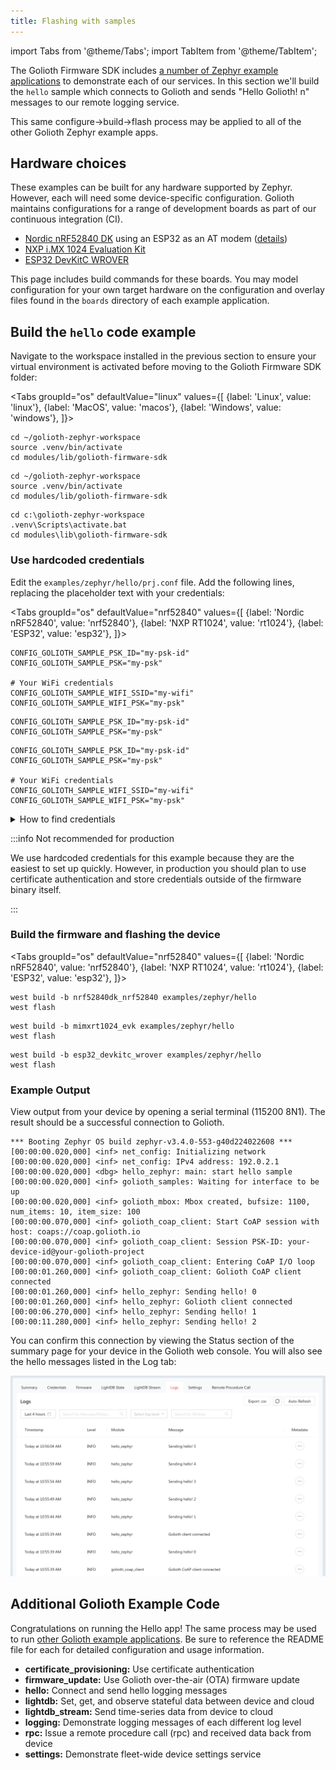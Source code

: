 ```yaml
---
title: Flashing with samples
---
```


import Tabs from '@theme/Tabs';
import TabItem from '@theme/TabItem';

The Golioth Firmware SDK includes [a number of Zephyr example
applications](https://github.com/golioth/golioth-firmware-sdk/tree/main/examples/zephyr)
to demonstrate each of our services. In this section we'll build the `hello`
sample which connects to Golioth and sends "Hello Golioth! n" messages to our
remote logging service.

This same configure&rarr;build&rarr;flash process may be applied to all of the
other Golioth Zephyr example apps.

## Hardware choices

These examples can be built for any hardware supported by Zephyr. However, each
will need some device-specific configuration. Golioth maintains configurations
for a range of development boards as part of our continuous integration (CI).

* [Nordic nRF52840
  DK](https://www.nordicsemi.com/Products/Development-hardware/nRF52840-DK)
  using an ESP32 as an AT modem
  ([details](https://github.com/golioth/golioth-firmware-sdk/tree/main/examples/zephyr/hello#nrf52840-dk--esp32-wroom-32))
* [NXP i.MX 1024 Evaluation
  Kit](https://www.nxp.com/design/design-center/development-boards/i-mx-evaluation-and-development-boards/i-mx-rt1024-evaluation-kit:MIMXRT1024-EVK)
* [ESP32 DevKitC
  WROVER](https://www.espressif.com/en/products/devkits/esp32-devkitc)

This page includes build commands for these boards. You may model configuration
for your own target hardware on the configuration and overlay files found in the
`boards` directory of each example application.

## Build the `hello` code example

Navigate to the workspace installed in the previous section to ensure your
virtual environment is activated before moving to the Golioth Firmware SDK
folder:

<Tabs
groupId="os"
defaultValue="linux"
values={[
{label: 'Linux', value: 'linux'},
{label: 'MacOS', value: 'macos'},
{label: 'Windows', value: 'windows'},
]}>

<TabItem value="linux">

```console
cd ~/golioth-zephyr-workspace
source .venv/bin/activate
cd modules/lib/golioth-firmware-sdk
```

</TabItem>

<TabItem value="macos">

```console
cd ~/golioth-zephyr-workspace
source .venv/bin/activate
cd modules/lib/golioth-firmware-sdk
```

</TabItem>

<TabItem value="windows">

```console
cd c:\golioth-zephyr-workspace
.venv\Scripts\activate.bat
cd modules\lib\golioth-firmware-sdk
```

</TabItem>
</Tabs>

### Use hardcoded credentials

Edit the `examples/zephyr/hello/prj.conf` file. Add the following lines,
replacing the placeholder text with your credentials:

<Tabs
groupId="os"
defaultValue="nrf52840"
values={[
{label: 'Nordic nRF52840', value: 'nrf52840'},
{label: 'NXP RT1024', value: 'rt1024'},
{label: 'ESP32', value: 'esp32'},
]}>

<TabItem value="nrf52840">

```config title="examples/zephyr/hello/prj.conf"
CONFIG_GOLIOTH_SAMPLE_PSK_ID="my-psk-id"
CONFIG_GOLIOTH_SAMPLE_PSK="my-psk"

# Your WiFi credentials
CONFIG_GOLIOTH_SAMPLE_WIFI_SSID="my-wifi"
CONFIG_GOLIOTH_SAMPLE_WIFI_PSK="my-psk"
```
</TabItem>

<TabItem value="rt1024">

```config title="examples/zephyr/hello/prj.conf"
CONFIG_GOLIOTH_SAMPLE_PSK_ID="my-psk-id"
CONFIG_GOLIOTH_SAMPLE_PSK="my-psk"
```
</TabItem>

<TabItem value="esp32">

```config title="examples/zephyr/hello/prj.conf"
CONFIG_GOLIOTH_SAMPLE_PSK_ID="my-psk-id"
CONFIG_GOLIOTH_SAMPLE_PSK="my-psk"

# Your WiFi credentials
CONFIG_GOLIOTH_SAMPLE_WIFI_SSID="my-wifi"
CONFIG_GOLIOTH_SAMPLE_WIFI_PSK="my-psk"
```
</TabItem>
</Tabs>

<details>
  <summary>How to find credentials</summary>

You must set Golioth credentials (and if necessary, WiFi credentials) for the
example to authenticate with Golioth. For these granular examples we will use
hardcoded credentials.

![Golioth Console device
credentials](../../../assets/gettingstarted-console-deviceview-credentialspanel.png)

* Golioth credentials are available in the `Credentials` tab for your device
    * Open the Golioth Console
    * Select `Devices` on  the left sidebar and choose your device from the
      resulting list
    * Click on the `Credentials` tab and copy your `PSK-ID` and `PSK`
* If your device connects via WiFi, you will need the `SSID` and `PSK` of your
  wireless access point.
</details>


:::info Not recommended for production

We use hardcoded credentials for this example because they are the easiest to
set up quickly. However, in production you should plan to use certificate
authentication and store credentials outside of the firmware binary itself.

:::

### Build the firmware and flashing the device

<Tabs
groupId="os"
defaultValue="nrf52840"
values={[
{label: 'Nordic nRF52840', value: 'nrf52840'},
{label: 'NXP RT1024', value: 'rt1024'},
{label: 'ESP32', value: 'esp32'},
]}>

<TabItem value="nrf52840">

```console
west build -b nrf52840dk_nrf52840 examples/zephyr/hello
west flash
```
</TabItem>

<TabItem value="rt1024">

```console
west build -b mimxrt1024_evk examples/zephyr/hello
west flash
```
</TabItem>

<TabItem value="esp32">

```console
west build -b esp32_devkitc_wrover examples/zephyr/hello
west flash
```
</TabItem>
</Tabs>

### Example Output

View output from your device by opening a serial terminal (115200 8N1). The
result should be a successful connection to Golioth.

```console
*** Booting Zephyr OS build zephyr-v3.4.0-553-g40d224022608 ***
[00:00:00.020,000] <inf> net_config: Initializing network
[00:00:00.020,000] <inf> net_config: IPv4 address: 192.0.2.1
[00:00:00.020,000] <dbg> hello_zephyr: main: start hello sample
[00:00:00.020,000] <inf> golioth_samples: Waiting for interface to be up
[00:00:00.020,000] <inf> golioth_mbox: Mbox created, bufsize: 1100, num_items: 10, item_size: 100
[00:00:00.070,000] <inf> golioth_coap_client: Start CoAP session with host: coaps://coap.golioth.io
[00:00:00.070,000] <inf> golioth_coap_client: Session PSK-ID: your-device-id@your-golioth-project
[00:00:00.070,000] <inf> golioth_coap_client: Entering CoAP I/O loop
[00:00:01.260,000] <inf> golioth_coap_client: Golioth CoAP client connected
[00:00:01.260,000] <inf> hello_zephyr: Sending hello! 0
[00:00:01.260,000] <inf> hello_zephyr: Golioth client connected
[00:00:06.270,000] <inf> hello_zephyr: Sending hello! 1
[00:00:11.280,000] <inf> hello_zephyr: Sending hello! 2
```

You can confirm this connection by viewing the Status section of the summary
page for your device in the Golioth web console. You will also see the hello
messages listed in the Log tab:

![Golioth web console log messages](../assets/golioth-console-hello-log-messages.png)

## Additional Golioth Example Code

Congratulations on running the Hello app! The same process may be used to run
[other Golioth example
applications](https://github.com/golioth/golioth-firmware-sdk/tree/main/examples/zephyr).
Be sure to reference the README file for each for detailed configuration and
usage information.

* **certificate_provisioning:** Use certificate authentication
* **firmware_update:** Use Golioth over-the-air (OTA) firmware update
* **hello:** Connect and send hello logging messages
* **lightdb:** Set, get, and observe stateful data between device and cloud
* **lightdb_stream:** Send time-series data from device to cloud
* **logging:** Demonstrate logging messages of each different log level
* **rpc:** Issue a remote procedure call (rpc) and received data back from device
* **settings:** Demonstrate fleet-wide device settings service
